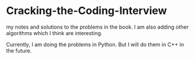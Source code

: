 # Cracking-the-Coding-Interview
my notes and solutions to the problems in the book. I am also adding other algorithms which I think are interesting. 

Currently, I am doing the problems in Python. But I will do them in C++ in the future.
